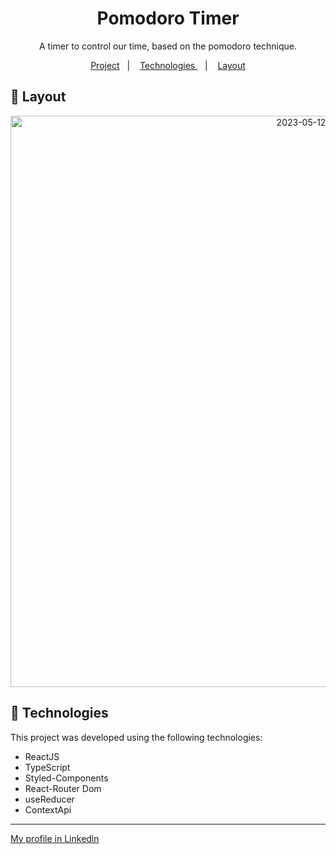 <h1 align="center"> Pomodoro Timer </h1>
<p align="center"> A timer to control our time, based on the pomodoro technique. </p>

<p align="center">
  <a href="#-project">Project</a>&nbsp;&nbsp;&nbsp;|&nbsp;&nbsp;&nbsp;
  <a href="#-tecnologias"> Technologies </a>&nbsp;&nbsp;&nbsp;|&nbsp;&nbsp;&nbsp;
  <a href="#-layout">Layout</a>
</p>

## 🔖 Layout

<p align="center">
<img width="914" alt="2023-05-12" src="https://github.com/felipenobrg/pomodoro-app-react/assets/122055576/eb46dbef-84e9-445e-9a9f-6c27c01ed1bc">
</p>


## 🚀 Technologies

This project was developed using the following technologies:

- ReactJS
- TypeScript
- Styled-Components
- React-Router Dom
- useReducer
- ContextApi

---

[My profile in Linkedln](https://www.linkedin.com/in/felipenobrg)
